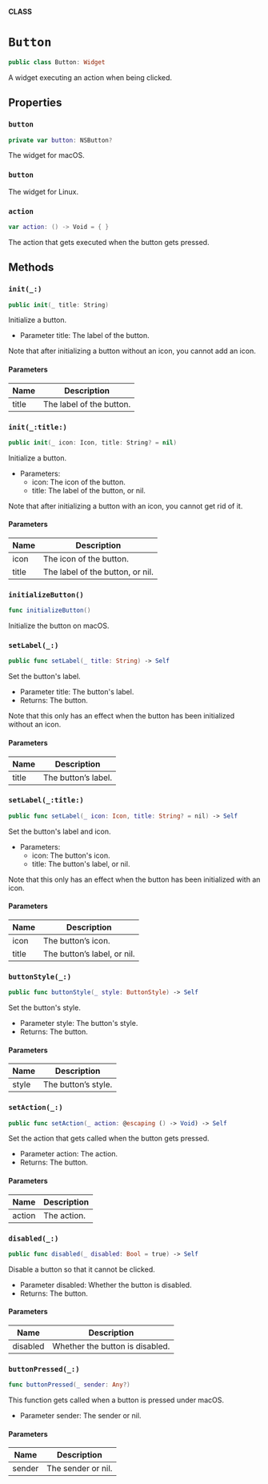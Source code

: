 **CLASS**

# `Button`

```swift
public class Button: Widget
```

A widget executing an action when being clicked.

## Properties
### `button`

```swift
private var button: NSButton?
```

The widget for macOS.

### `button`

The widget for Linux.

### `action`

```swift
var action: () -> Void = { }
```

The action that gets executed when the button gets pressed.

## Methods
### `init(_:)`

```swift
public init(_ title: String)
```

Initialize a button.
- Parameter title: The label of the button.

Note that after initializing a button without an icon, you cannot add an icon.

#### Parameters

| Name | Description |
| ---- | ----------- |
| title | The label of the button. |

### `init(_:title:)`

```swift
public init(_ icon: Icon, title: String? = nil)
```

Initialize a button.
- Parameters:
    - icon: The icon of the button.
    - title: The label of the button, or nil.

Note that after initializing a button with an icon, you cannot get rid of it.

#### Parameters

| Name | Description |
| ---- | ----------- |
| icon | The icon of the button. |
| title | The label of the button, or nil. |

### `initializeButton()`

```swift
func initializeButton()
```

Initialize the button on macOS.

### `setLabel(_:)`

```swift
public func setLabel(_ title: String) -> Self
```

Set the button's label.
- Parameter title: The button's label.
- Returns: The button.

Note that this only has an effect when the button has been initialized without an icon.

#### Parameters

| Name | Description |
| ---- | ----------- |
| title | The button’s label. |

### `setLabel(_:title:)`

```swift
public func setLabel(_ icon: Icon, title: String? = nil) -> Self
```

Set the button's label and icon.
- Parameters:
    - icon: The button's icon.
    - title: The button's label, or nil.

Note that this only has an effect when the button has been initialized with an icon.

#### Parameters

| Name | Description |
| ---- | ----------- |
| icon | The button’s icon. |
| title | The button’s label, or nil. |

### `buttonStyle(_:)`

```swift
public func buttonStyle(_ style: ButtonStyle) -> Self
```

Set the button's style.
- Parameter style: The button's style.
- Returns: The button.

#### Parameters

| Name | Description |
| ---- | ----------- |
| style | The button’s style. |

### `setAction(_:)`

```swift
public func setAction(_ action: @escaping () -> Void) -> Self
```

Set the action that gets called when the button gets pressed.
- Parameter action: The action.
- Returns: The button.

#### Parameters

| Name | Description |
| ---- | ----------- |
| action | The action. |

### `disabled(_:)`

```swift
public func disabled(_ disabled: Bool = true) -> Self
```

Disable a button so that it cannot be clicked.
- Parameter disabled: Whether the button is disabled.
- Returns: The button.

#### Parameters

| Name | Description |
| ---- | ----------- |
| disabled | Whether the button is disabled. |

### `buttonPressed(_:)`

```swift
func buttonPressed(_ sender: Any?)
```

This function gets called when a button is pressed under macOS.
- Parameter sender: The sender or nil.

#### Parameters

| Name | Description |
| ---- | ----------- |
| sender | The sender or nil. |